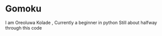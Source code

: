 # Gomoku

I am Oreoluwa Kolade , Currently a beginner in python
Still about halfway through this code 
